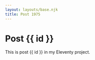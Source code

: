 ```yaml
---
layout: layouts/base.njk
title: Post 1975
---
```


# Post {{ id }}

This is post {{ id }} in my Eleventy project.
